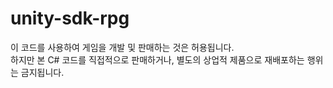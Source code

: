 # unity-sdk-rpg

이 코드를 사용하여 게임을 개발 및 판매하는 것은 허용됩니다.<br>
하지만 본 C# 코드를 직접적으로 판매하거나, 별도의 상업적 제품으로 재배포하는 행위는 금지됩니다.
